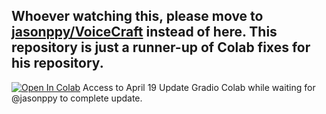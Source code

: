 ## Whoever watching this, please move to [jasonppy/VoiceCraft](https://github.com/jasonppy/VoiceCraft) instead of here. This repository is just a runner-up of Colab fixes for his repository.

[![Open In Colab](https://colab.research.google.com/assets/colab-badge.svg)](https://colab.research.google.com/github/Sewlell/VoiceCraft-gradio-colab/blob/master/voicecraft_gradio_colab.ipynb) Access to April 19 Update Gradio Colab while waiting for @jasonppy to complete update.
